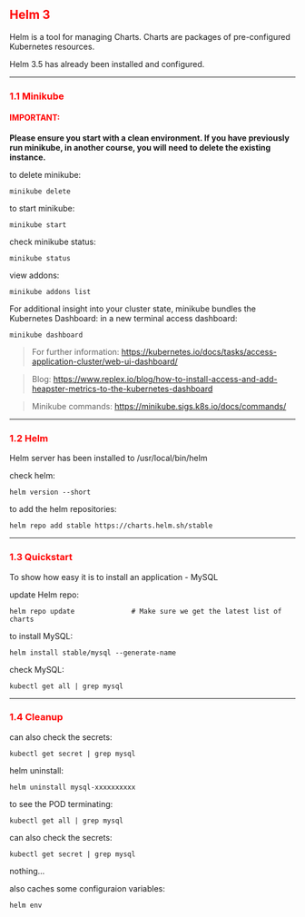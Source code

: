 ## <font color='red'> Helm 3</font>
Helm is a tool for managing Charts. Charts are packages of pre-configured Kubernetes resources. 

Helm 3.5 has already been installed and configured.

---

### <font color='red'> 1.1 Minikube </font>
#### <font color='red'>IMPORTANT:</font> 
<strong>Please ensure you start with a clean environment. 
If you have previously run minikube, in another course, you will need to delete the existing instance.</strong>

to delete  minikube:
```
minikube delete
```

to start minikube:
```
minikube start
```

check minikube status:
```
minikube status
```

view addons:
```
minikube addons list
```

For additional insight into your cluster state, minikube bundles the Kubernetes Dashboard:
in a new terminal access dashboard:
```
minikube dashboard
```
> For further information: https://kubernetes.io/docs/tasks/access-application-cluster/web-ui-dashboard/

> Blog: https://www.replex.io/blog/how-to-install-access-and-add-heapster-metrics-to-the-kubernetes-dashboard

> Minikube commands: https://minikube.sigs.k8s.io/docs/commands/

---

### <font color='red'> 1.2 Helm </font>
Helm server has been installed to /usr/local/bin/helm

check helm:
```
helm version --short
```
to add the helm repositories:
```
helm repo add stable https://charts.helm.sh/stable
```

--- 

### <font color='red'> 1.3 Quickstart </font>
To show how easy it is to install an application - MySQL

update Helm repo:
```
helm repo update              # Make sure we get the latest list of charts
```
to install MySQL:
```
helm install stable/mysql --generate-name
```
check MySQL:
```
kubectl get all | grep mysql
```

---

### <font color='red'> 1.4 Cleanup </font>

can also check the secrets:
```
kubectl get secret | grep mysql
```
helm uninstall:
```
helm uninstall mysql-xxxxxxxxxx
```
to see the POD terminating:
```
kubectl get all | grep mysql
```
can also check the secrets:
```
kubectl get secret | grep mysql
```
nothing...  
  
also caches some configuraion variables:
```
helm env
```  

